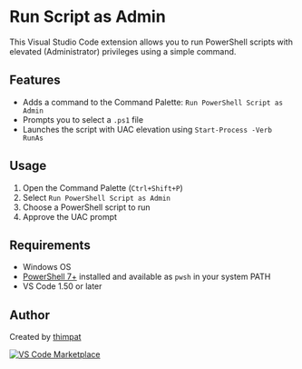 # Run Script as Admin

This Visual Studio Code extension allows you to run PowerShell scripts with elevated (Administrator) privileges using a simple command.

## Features

- Adds a command to the Command Palette: `Run PowerShell Script as Admin`
- Prompts you to select a `.ps1` file
- Launches the script with UAC elevation using `Start-Process -Verb RunAs`

## Usage

1. Open the Command Palette (`Ctrl+Shift+P`)
2. Select `Run PowerShell Script as Admin`
3. Choose a PowerShell script to run
4. Approve the UAC prompt

## Requirements

- Windows OS
- [PowerShell 7+](https://github.com/PowerShell/PowerShell) installed and available as `pwsh` in your system PATH
- VS Code 1.50 or later


## Author

Created by [thimpat](https://github.com/thimpat)




[![VS Code Marketplace](https://img.shields.io/visual-studio-marketplace/v/thimpat.run-script-as-admin?label=Install%20from%20Marketplace)](https://marketplace.visualstudio.com/items?itemName=thimpat.run-script-as-admin)
